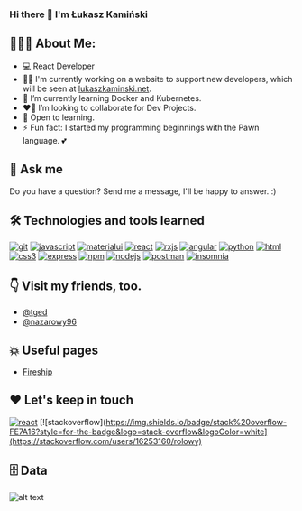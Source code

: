 ### Hi there 👋 I'm Łukasz Kamiński

## 👨🏻‍💻 About Me:

- 💻 React Developer
- 👩‍💻 I'm currently working on a website to support new developers, which will be seen at [lukaszkaminski.net](https://lukaszkaminski.net).
- 🧠 I’m currently learning Docker and Kubernetes.
- ❤️‍🔥 I’m looking to collaborate for Dev Projects.
- 🍎 Open to learning.
- ⚡ Fun fact: I started my programming beginnings with the Pawn language. 💕


## 💬 Ask me

Do you have a question? Send me a message, I'll be happy to answer. :)


## 🛠️ Technologies and tools learned

[![git](https://img.shields.io/badge/-Git-F05032?style=for-the-badge&logo=git&logoColor=white)](https://git-scm.com/)
[![javascript](https://img.shields.io/badge/JavaScript-323330?style=for-the-badge&logo=javascript&logoColor=F7DF1E)](https://developer.mozilla.org/en-US/docs/Web/JavaScript)
[![materialui](https://img.shields.io/badge/Material--UI-0081CB?style=for-the-badge&logo=material-ui&logoColor=white)](https://mui.com/)
[![react](https://img.shields.io/badge/React-20232A?style=for-the-badge&logo=react&logoColor=61DAFB)](https://reactjs.org/)
[![rxjs](https://img.shields.io/badge/RxJS-20232A?style=for-the-badge&logo=rxjs&logoColor=61DAFB)](https://rxjs.dev/)
[![angular](https://img.shields.io/badge/Angular-DD0031?style=for-the-badge&logo=angular&logoColor=white)](https://angular.io/)
[![python](https://img.shields.io/badge/Python-14354C?style=for-the-badge&logo=python&logoColor=white)](https://www.python.org/)
[![html](https://img.shields.io/badge/HTML5-E34F26?style=for-the-badge&logo=html5&logoColor=white)](https://www.w3schools.com/html/)
[![css3](https://img.shields.io/badge/CSS3-1572B6?style=for-the-badge&logo=css3&logoColor=white)](https://www.w3schools.com/css/)
[![express](https://img.shields.io/badge/express.js-%23404D59.svg?style=for-the-badge&logo=express&logoColor=%2361DAFB)](https://expressjs.com/)
[![npm](https://img.shields.io/badge/NPM-%23000000.svg?style=for-the-badge&logo=npm&logoColor=white)](https://www.npmjs.com/)
[![nodejs](https://img.shields.io/badge/-Nodejs-43853D?style=for-the-badge&logo=Node.js&logoColor=white)](https://nodejs.org/)
[![postman](https://img.shields.io/badge/-Postman-00C7B7?style=for-the-badge&logo=postman&logoColor=white)](https://www.postman.com/)
[![insomnia](https://img.shields.io/badge/-Insomnia-6B00DB?style=for-the-badge&logo=insomnia&logoColor=white)](https://insomnia.rest/)


## 👇 Visit my friends, too.

- [@tged](https://www.github.com/TGed)
- [@nazarowy96](https://github.com/nazarowy96)


## 💥 Useful pages

 - [Fireship](https://fireship.io/)


## ❤️ Let's keep in touch

[![react](https://img.shields.io/badge/linkedin-%230077B5.svg?&style=for-the-badge&logo=linkedin&logoColor=white)](https://www.linkedin.com/in/rolowy/)
[![stackoverflow](https://img.shields.io/badge/stack%20overflow-FE7A16?style=for-the-badge&logo=stack-overflow&logoColor=white](https://stackoverflow.com/users/16253160/rolowy)



## 🗄 Data

![alt text](https://github-readme-stats-anuraghazra1.vercel.app/api?username=rolowy&show_icons=true)
